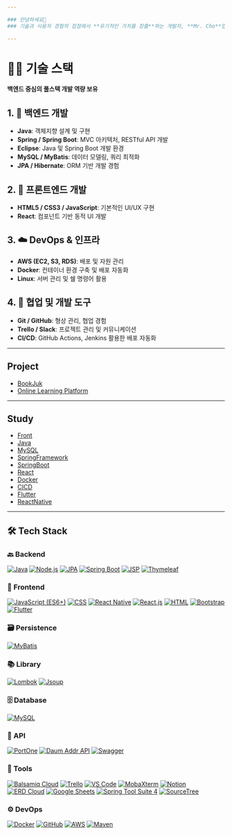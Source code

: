 ```yaml
---

### 안녕하세요👋
### 기술과 사용자 경험의 접점에서 **유기적인 가치를 창출**하는 개발자, **Mr. Cho**입니다  

---
```


# 🧑‍💻 기술 스택  
**백엔드 중심의 풀스택 개발 역량 보유**

## 1. 🔧 백엔드 개발  
- **Java**: 객체지향 설계 및 구현  
- **Spring / Spring Boot**: MVC 아키텍처, RESTful API 개발  
- **Eclipse**: Java 및 Spring Boot 개발 환경  
- **MySQL / MyBatis**: 데이터 모델링, 쿼리 최적화  
- **JPA / Hibernate**: ORM 기반 개발 경험  

## 2. 🎨 프론트엔드 개발  
- **HTML5 / CSS3 / JavaScript**: 기본적인 UI/UX 구현  
- **React**: 컴포넌트 기반 동적 UI 개발  

## 3. ☁️ DevOps & 인프라  
- **AWS (EC2, S3, RDS)**: 배포 및 자원 관리  
- **Docker**: 컨테이너 환경 구축 및 배포 자동화  
- **Linux**: 서버 관리 및 쉘 명령어 활용  

## 4. 🤝 협업 및 개발 도구  
- **Git / GitHub**: 형상 관리, 협업 경험  
- **Trello / Slack**: 프로젝트 관리 및 커뮤니케이션  
- **CI/CD**: GitHub Actions, Jenkins 활용한 배포 자동화


---

## Project
- [BookJuk](https://github.com/krgh23/Bookjuk_EC2)
- [Online Learning Platform](https://github.com/krgh23/Online-Learning-Platform)

---

## Study
- [Front](https://github.com/krgh23/front_lec.git)
- [Java](https://github.com/krgh23/java_lec.git)
- [MySQL](https://github.com/krgh23/mysql_lec.git)
- [SpringFramework](https://github.com/krgh23/springmvc_lec.git)
- [SpringBoot](https://github.com/krgh23/springBoot.git)
- [React](https://github.com/krgh23/react_lec.git)
- [Docker](https://github.com/krgh23/doker.git)
- [CICD](https://github.com/krgh23/cicd_member.git)
- [Flutter](https://github.com/krgh23/flutter_lec.git)
- [ReactNative](https://github.com/krgh23/react_native_lec.git)

---
## 🛠️ Tech Stack

### 🔙 Backend
<p>
  <a href="#"><img src="https://img.shields.io/static/v1?label=&message=Java&color=007396&style=flat-square" alt="Java" /></a>
  <a href="#"><img src="https://img.shields.io/static/v1?label=&message=Node.js&color=339933&style=flat-square" alt="Node.js" /></a>
  <a href="#"><img src="https://img.shields.io/static/v1?label=&message=JPA&color=6f5499&style=flat-square" alt="JPA" /></a>
  <a href="#"><img src="https://img.shields.io/static/v1?label=&message=Spring%20Boot&color=6db33f&style=flat-square" alt="Spring Boot" /></a>
  <a href="#"><img src="https://img.shields.io/static/v1?label=&message=JSP&color=5382a1&style=flat-square" alt="JSP" /></a>
  <a href="#"><img src="https://img.shields.io/static/v1?label=&message=Thymeleaf&color=005f0f&style=flat-square" alt="Thymeleaf" /></a>
</p>

### 🎨 Frontend
<p>
  <a href="#"><img src="https://img.shields.io/static/v1?label=&message=JavaScript%20(ES6%2B)&color=f7df1e&style=flat-square" alt="JavaScript (ES6+)" /></a>
  <a href="#"><img src="https://img.shields.io/static/v1?label=&message=CSS&color=1572b6&style=flat-square" alt="CSS" /></a>
  <a href="#"><img src="https://img.shields.io/static/v1?label=&message=React%20Native&color=61dafb&style=flat-square" alt="React Native" /></a>
  <a href="#"><img src="https://img.shields.io/static/v1?label=&message=React.js&color=61dafb&style=flat-square" alt="React.js" /></a>
  <a href="#"><img src="https://img.shields.io/static/v1?label=&message=HTML&color=e34f26&style=flat-square" alt="HTML" /></a>
  <a href="#"><img src="https://img.shields.io/static/v1?label=&message=Bootstrap&color=7952b3&style=flat-square" alt="Bootstrap" /></a>
  <a href="#"><img src="https://img.shields.io/static/v1?label=&message=Flutter&color=02569b&style=flat-square" alt="Flutter" /></a>
</p>

### 🗃️ Persistence
<p>
  <a href="#"><img src="https://img.shields.io/static/v1?label=&message=MyBatis&color=00963f&style=flat-square" alt="MyBatis" /></a>
</p>

### 📚 Library
<p>
  <a href="#"><img src="https://img.shields.io/static/v1?label=&message=Lombok&color=ea2845&style=flat-square" alt="Lombok" /></a>
  <a href="#"><img src="https://img.shields.io/static/v1?label=&message=Jsoup&color=ba1f03&style=flat-square" alt="Jsoup" /></a>
</p>

### 🗄️ Database
<p>
  <a href="#"><img src="https://img.shields.io/static/v1?label=&message=MySQL&color=4479a1&style=flat-square" alt="MySQL" /></a>
</p>

### 🔗 API
<p>
  <a href="#"><img src="https://img.shields.io/static/v1?label=&message=PortOne&color=343434&style=flat-square" alt="PortOne" /></a>
  <a href="#"><img src="https://img.shields.io/static/v1?label=&message=Daum%20Addr%20API&color=ffca05&style=flat-square" alt="Daum Addr API" /></a>
  <a href="#"><img src="https://img.shields.io/static/v1?label=&message=Swagger&color=85ea2d&style=flat-square" alt="Swagger" /></a>
</p>

### 🧰 Tools
<p>
  <a href="#"><img src="https://img.shields.io/static/v1?label=&message=Balsamiq%20Cloud&color=000000&style=flat-square" alt="Balsamiq Cloud" /></a>
  <a href="#"><img src="https://img.shields.io/static/v1?label=&message=Trello&color=0079bf&style=flat-square" alt="Trello" /></a>
  <a href="#"><img src="https://img.shields.io/static/v1?label=&message=VS%20Code&color=007acc&style=flat-square" alt="VS Code" /></a>
  <a href="#"><img src="https://img.shields.io/static/v1?label=&message=MobaXterm&color=00c0c0&style=flat-square" alt="MobaXterm" /></a>
  <a href="#"><img src="https://img.shields.io/static/v1?label=&message=Notion&color=000000&style=flat-square" alt="Notion" /></a>
  <a href="#"><img src="https://img.shields.io/static/v1?label=&message=ERD%20Cloud&color=3399cc&style=flat-square" alt="ERD Cloud" /></a>
  <a href="#"><img src="https://img.shields.io/static/v1?label=&message=Google%20Sheets&color=34a853&style=flat-square" alt="Google Sheets" /></a>
  <a href="#"><img src="https://img.shields.io/static/v1?label=&message=Spring%20Tool%20Suite%204&color=f05a22&style=flat-square" alt="Spring Tool Suite 4" /></a>
  <a href="#"><img src="https://img.shields.io/static/v1?label=&message=SourceTree&color=0046ad&style=flat-square" alt="SourceTree" /></a>
</p>

### ⚙️ DevOps
<p>
  <a href="#"><img src="https://img.shields.io/static/v1?label=&message=Docker&color=2496ed&style=flat-square" alt="Docker" /></a>
  <a href="#"><img src="https://img.shields.io/static/v1?label=&message=GitHub&color=181717&style=flat-square" alt="GitHub" /></a>
  <a href="#"><img src="https://img.shields.io/static/v1?label=&message=AWS&color=ff9900&style=flat-square" alt="AWS" /></a>
  <a href="#"><img src="https://img.shields.io/static/v1?label=&message=Maven&color=c71a36&style=flat-square" alt="Maven" /></a>
</p>
